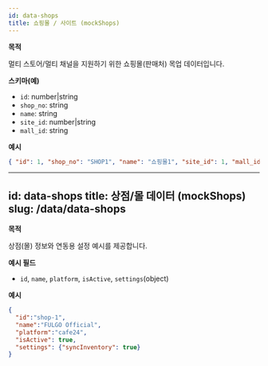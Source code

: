 ```yaml
---
id: data-shops
title: 쇼핑몰 / 사이트 (mockShops)
---
```


**목적**

멀티 스토어/멀티 채널을 지원하기 위한 쇼핑몰(판매처) 목업 데이터입니다.

**스키마(예)**

- `id`: number|string
- `shop_no`: string
- `name`: string
- `site_id`: number|string
- `mall_id`: string

**예시**

```json
{ "id": 1, "shop_no": "SHOP1", "name": "쇼핑몰1", "site_id": 1, "mall_id": "MALL1" }
```

---
id: data-shops
title: 상점/몰 데이터 (mockShops)
slug: /data/data-shops
---

**목적**

상점(몰) 정보와 연동용 설정 예시를 제공합니다.

**예시 필드**

- `id`, `name`, `platform`, `isActive`, `settings`(object)

**예시**

```json
{
  "id":"shop-1",
  "name":"FULGO Official",
  "platform":"cafe24",
  "isActive": true,
  "settings": {"syncInventory": true}
}
```
